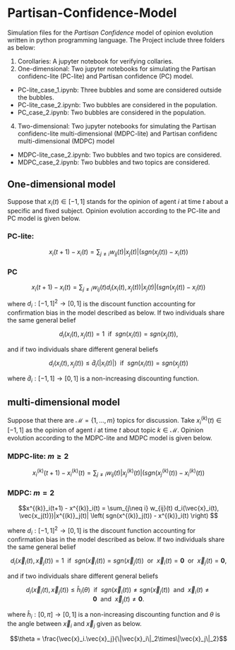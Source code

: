 # Partisan-Confidence-Model
Simulation files for the *Partisan Confidence* model of opinion evolution written in python programming language. 
The Project include three folders as below: 
1. Corollaries: A jupyter notebook for verifying collaries. 
2. One-dimensional: Two jupyter notebooks for simulating the Partisan confidenc-lite (PC-lite) and Partisan confidence (PC) model.
- PC-lite_case_1.ipynb: Three bubbles and some are considered outside the bubbles. 
- PC-lite_case_2.ipynb: Two bubbles are considered in the population. 
- PC_case_2.ipynb: Two bubbles are considered in the population. 
4. Two-dimensional: Two jupyter notebooks for simulating the Partisan confidenc-lite multi-dimensional (MDPC-lite) and Partisan confidenc multi-dimensional (MDPC) model 
- MDPC-lite_case_2.ipynb: Two bubbles and two topics are considered. 
- MDPC_case_2.ipynb: Two bubbles and two topics are considered. 
## One-dimensional model 
Suppose that $`x_i(t)\in [-1,1]`$ stands for the opinion of agent $`i`$ at time $`t`$ about a specific and fixed subject. Opinion evolution according to the PC-lite and PC model is given below. 
### PC-lite: 


```math
x_i(t+1) - x_i(t) = \sum_{j\neq i} w_{ij}(t) |x_j(t)| \left( sgn(x_j(t)) - x_i(t) \right) 
```

### PC
```math
x_i(t+1) - x_i(t) = \sum_{j\neq i} w_{ij}(t) d_i(x_i(t), x_j(t))|x_j(t)| \left( sgn(x_j(t)) - x_i(t) \right) 
```
where $`d_i: [-1,1]^2 \to [0,1]`$ is the discount function accounting for confirmation bias in the model described as below. If two individuals share the same general belief 

```math
d_i(x_i(t), x_j(t)) = 1 ~~\text{if}~~sgn(x_i(t)) = sgn(x_j(t)), 
```
and if two individuals share different general beliefs

```math
d_i(x_i(t), x_j(t)) \leq  \hat{d}_i(|x_i(t)|)  ~~\text{if}~~sgn(x_i(t)) = sgn(x_j(t)) 
```
where $`\hat{d}_i:[-1,1] \to [0,1]`$ is a non-increasing discounting function.  

## multi-dimensional model 
Suppose that there are $`\mathcal{M} = \{1, ..., m\}`$ topics for discussion. Take $`x^{(k)}_i(t)\in [-1,1]`$ as the opinion of agent $`i`$ at time $`t`$ about topic $`k \in \mathcal{M}`$. Opinion evolution according to the MDPC-lite and MDPC model is given below. 
### MDPC-lite: $`m \geq 2`$

```math
x^{(k)}_i(t+1) - x^{(k)}_i(t) = \sum_{j\neq i} w_{ij}(t) |x^{(k)}_j(t)| \left( sgn(x^{(k)}_j(t)) - x^{(k)}_i(t) \right) 
```

### MDPC: $`m = 2`$
```math
x^{(k)}_i(t+1) - x^{(k)}_i(t) = \sum_{j\neq i} w_{ij}(t) d_i(\vec{x}_i(t), \vec{x_j(t)})|x^{(k)}_j(t)| \left( sgn(x^{(k)}_j(t)) - x^{(k)}_i(t) \right) 
```
where $`d_i: [-1,1]^2 \to [0,1]`$ is the discount function accounting for confirmation bias in the model described as below. If two individuals share the same general belief 

```math
d_i(\vec{x}_i(t), \vec{x}_j(t)) = 1 ~~\text{if}~~sgn(\vec{x}_i(t)) = sgn(\vec{x}_j(t))~~\text{or}~~\vec{x}_i(t) = \mathbf{0}~~\text{or}~~\vec{x}_j(t) = \mathbf{0}, 
```
and if two individuals share different general beliefs

```math
d_i(\vec{x}_i(t), \vec{x}_j(t)) \leq  \hat{h}_i(\theta)  ~~\text{if}~~sgn(\vec{x}_i(t)) \neq sgn(\vec{x}_j(t))~~\text{and}~~\vec{x}_i(t) \neq \mathbf{0}~~\text{and}~~\vec{x}_j(t) \neq \mathbf{0}. 
```
where $`\hat{h}_i:[0, \pi] \to [0,1]`$ is a non-increasing discounting function and $`\theta`$ is the angle between $`\vec{x}_i`$ and $`\vec{x}_j`$ given as below. 

```math
\theta = \frac{\vec{x}_i.\vec{x}_j}{\|\vec{x}_i\|_2\times\|\vec{x}_j\|_2}
```



